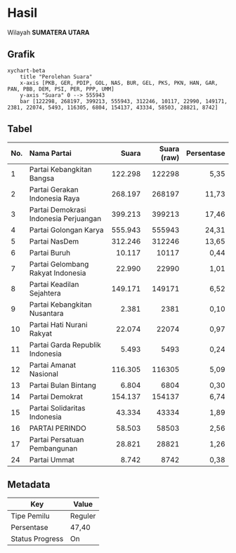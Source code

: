 # Hasil

Wilayah **SUMATERA UTARA**

## Grafik

```mermaid
xychart-beta
    title "Perolehan Suara"
    x-axis [PKB, GER, PDIP, GOL, NAS, BUR, GEL, PKS, PKN, HAN, GAR, PAN, PBB, DEM, PSI, PER, PPP, UMM]
    y-axis "Suara" 0 --> 555943
    bar [122298, 268197, 399213, 555943, 312246, 10117, 22990, 149171, 2381, 22074, 5493, 116305, 6804, 154137, 43334, 58503, 28821, 8742]
```

## Tabel

| No. | Nama Partai                           | Suara   | Suara (raw) | Persentase |
|:--- |:------------------------------------- | -------:| -----------:| ----------:|
| 1   | Partai Kebangkitan Bangsa             | 122.298 | 122298      | 5,35       |
| 2   | Partai Gerakan Indonesia Raya         | 268.197 | 268197      | 11,73      |
| 3   | Partai Demokrasi Indonesia Perjuangan | 399.213 | 399213      | 17,46      |
| 4   | Partai Golongan Karya                 | 555.943 | 555943      | 24,31      |
| 5   | Partai NasDem                         | 312.246 | 312246      | 13,65      |
| 6   | Partai Buruh                          | 10.117  | 10117       | 0,44       |
| 7   | Partai Gelombang Rakyat Indonesia     | 22.990  | 22990       | 1,01       |
| 8   | Partai Keadilan Sejahtera             | 149.171 | 149171      | 6,52       |
| 9   | Partai Kebangkitan Nusantara          | 2.381   | 2381        | 0,10       |
| 10  | Partai Hati Nurani Rakyat             | 22.074  | 22074       | 0,97       |
| 11  | Partai Garda Republik Indonesia       | 5.493   | 5493        | 0,24       |
| 12  | Partai Amanat Nasional                | 116.305 | 116305      | 5,09       |
| 13  | Partai Bulan Bintang                  | 6.804   | 6804        | 0,30       |
| 14  | Partai Demokrat                       | 154.137 | 154137      | 6,74       |
| 15  | Partai Solidaritas Indonesia          | 43.334  | 43334       | 1,89       |
| 16  | PARTAI PERINDO                        | 58.503  | 58503       | 2,56       |
| 17  | Partai Persatuan Pembangunan          | 28.821  | 28821       | 1,26       |
| 24  | Partai Ummat                          | 8.742   | 8742        | 0,38       |


## Metadata

| Key             | Value   |
| --------------- | ------- |
| Tipe Pemilu     | Reguler |
| Persentase      | 47,40   |
| Status Progress | On      |



